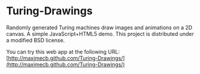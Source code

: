Turing-Drawings
===============

Randomly generated Turing machines draw images and animations on a 2D canvas.
A simple JavaScript+HTML5 demo. This project is distributed under a modified
BSD license.

You can try this web app at the following URL:
[http://maximecb.github.com/Turing-Drawings/](http://maximecb.github.com/Turing-Drawings/)
